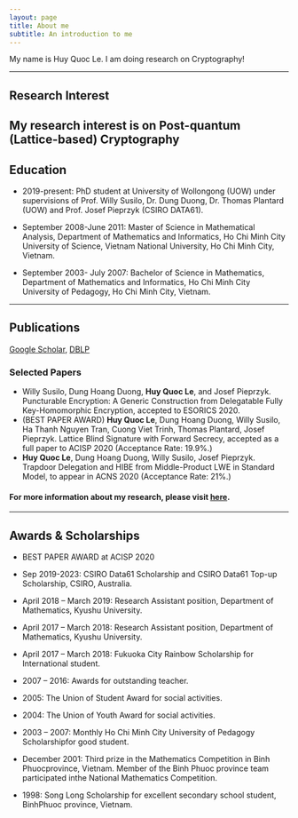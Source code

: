 ```yaml
---
layout: page
title: About me
subtitle: An introduction to me
---
```


My name is Huy Quoc Le. I am doing research on Cryptography!

---
## Research Interest
My research interest is on Post-quantum (Lattice-based) Cryptography
---
## Education
*  2019-present: PhD student at University of Wollongong (UOW) under supervisions of Prof. Willy Susilo, Dr. Dung Duong, Dr. Thomas Plantard (UOW) and Prof. Josef Pieprzyk (CSIRO DATA61).

*  September 2008-June 2011: Master of Science in Mathematical Analysis, Department of Mathematics and Informatics, Ho Chi Minh City University of Science, Vietnam National University, Ho Chi Minh City, Vietnam. 

*  September 2003- July 2007: Bachelor of Science in Mathematics, Department of Mathematics and Informatics, Ho Chi Minh City University of Pedagogy, Ho Chi Minh City, Vietnam.
---
## Publications
[Google Scholar](https://scholar.google.com/citations?user=RsBLTFYAAAAJ&hl=en), [DBLP](https://dblp.org/pers/l/Le:Huy_Quoc.html)

### Selected Papers
- Willy Susilo, Dung Hoang Duong, **Huy Quoc Le**, and Josef Pieprzyk.  Puncturable Encryption: A Generic Construction from Delegatable Fully Key-Homomorphic Encryption, accepted to ESORICS 2020.
- (BEST PAPER AWARD)  **Huy Quoc Le**, Dung Hoang Duong, Willy Susilo, Ha Thanh Nguyen Tran, Cuong Viet Trinh, Thomas Plantard, Josef Pieprzyk. Lattice Blind Signature with Forward Secrecy, accepted as a full paper to ACISP 2020  (Acceptance Rate: 19.9%.)
- **Huy Quoc Le**, Dung Hoang Duong, Willy Susilo, Josef Pieprzyk.  Trapdoor Delegation and HIBE from Middle-Product LWE in Standard Model,  to appear in ACNS 2020 (Acceptance Rate: 21%.) 

#### For more information about my research, please visit [here]().

---
## Awards & Scholarships
- BEST PAPER AWARD at ACISP 2020

- Sep 2019-2023: CSIRO Data61 Scholarship and CSIRO Data61 Top-up Scholarship, CSIRO, Australia.

- April 2018 – March 2019: Research Assistant position, Department of Mathematics, Kyushu University.

- April 2017 – March 2018: Research Assistant position, Department of Mathematics, Kyushu University.

- April 2017 – March 2018: Fukuoka City Rainbow Scholarship for International student.

- 2007 – 2016: Awards for outstanding teacher.

- 2005: The Union of Student Award for social activities.

- 2004: The Union of Youth Award for social activities.

- 2003 – 2007: Monthly Ho Chi Minh City University of Pedagogy Scholarshipfor good student.

- December 2001: Third prize in the Mathematics Competition in Binh Phuocprovince, Vietnam. Member of the Binh Phuoc province team participated inthe National Mathematics Competition.

- 1998: Song Long Scholarship for excellent secondary school student, BinhPhuoc province, Vietnam.



